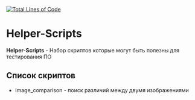 [![Total Lines of Code](https://tokei.rs/b1/github/Pauelbel/Helper-Scripts?category=lines)](https://github.com/Pauelbel/Helper-Scripts)

# Helper-Scripts

**Helper-Scripts** - Набор скриптов которые могут быть полезны для тестирования ПО

## Список скриптов
- image_comparison - поиск различий между двумя изображениями